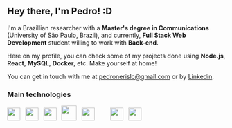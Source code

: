 ## Hey there, I'm **Pedro**! :D

I'm a Brazillian researcher with a **Master's degree in Communications** (University of São Paulo, Brazil), and currently, **Full Stack Web Development** student willing to work with **Back-end**.

Here on my profile, you can check some of my projects done using **Node.js**, **React**, **MySQL**, **Docker**, etc. Make yourself at home!

You can get in touch with me at pedronerislc@gmail.com or by <a href="https://www.linkedin.com/in/pedro-nl-caldas/">Linkedin</a>.




### Main technologies 

<img src="https://cdn.jsdelivr.net/gh/devicons/devicon/icons/nodejs/nodejs-original.svg" width="30" height="30" /> &nbsp; <img src="https://cdn.jsdelivr.net/gh/devicons/devicon/icons/react/react-original.svg" width="30" height="30" /> &nbsp; <img src="https://cdn.jsdelivr.net/gh/devicons/devicon/icons/mysql/mysql-original.svg" width="30" height="30" /> &nbsp; <img src="https://cdn.jsdelivr.net/gh/devicons/devicon/icons/docker/docker-original.svg" width="35" height="35"/> &nbsp; <img src="https://cdn.jsdelivr.net/gh/devicons/devicon/icons/git/git-original.svg" width="30" height="30"/> &nbsp; &nbsp; &nbsp; &nbsp; <img src="https://cdn.jsdelivr.net/gh/devicons/devicon/icons/jest/jest-plain.svg" width="30" height="30"/> &nbsp; <img src="https://cdn.jsdelivr.net/gh/devicons/devicon/icons/mocha/mocha-plain.svg" width="30" height="30"/>
